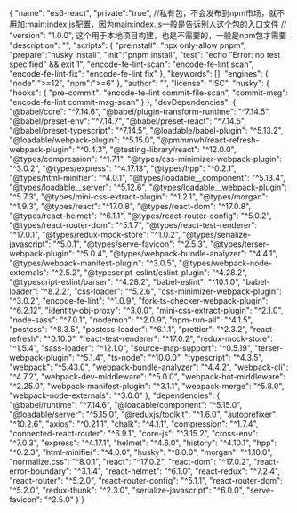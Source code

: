 {
  "name": "es6-react",
  "private":"true", //私有包，不会发布到npm市场，就不用加:main:index.js配置，因为main:index.js一般是告诉别人这个包的入口文件
  // "version": "1.0.0",  这个用于本地项目构建，也是不需要的，一般是npm包才需要
  "description": "",
  "scripts": {
    "preinstall": "npx only-allow pnpm",
    "prepare":"husky install",
    "init":"pnpm install",
    "test": "echo \"Error: no test specified\" && exit 1",
    "encode-fe-lint-scan": "encode-fe-lint scan",
    "encode-fe-lint-fix": "encode-fe-lint fix"
  },
  "keywords": [],
  "engines": {
    "node":">=12",
    "npm":">=6"
  },
  "author": "",
  "license": "ISC",
  "husky": {
    "hooks": {
      "pre-commit": "encode-fe-lint commit-file-scan",
      "commit-msg": "encode-fe-lint commit-msg-scan"
    }
  },
  "devDependencies": {
    "@babel/core": "^7.14.6",
    "@babel/plugin-transform-runtime": "^7.14.5",
    "@babel/preset-env": "^7.14.7",
    "@babel/preset-react": "^7.14.5",
    "@babel/preset-typescript": "^7.14.5",
    "@loadable/babel-plugin": "^5.13.2",
    "@loadable/webpack-plugin": "^5.15.0",
    "@pmmmwh/react-refresh-webpack-plugin": "^0.4.3",
    "@testing-library/react": "^12.0.0",
    "@types/compression": "^1.7.1",
    "@types/css-minimizer-webpack-plugin": "^3.0.2",
    "@types/express": "^4.17.13",
    "@types/hpp": "^0.2.1",
    "@types/html-minifier": "^4.0.1",
    "@types/loadable__component": "^5.13.4",
    "@types/loadable__server": "^5.12.6",
    "@types/loadable__webpack-plugin": "^5.7.3",
    "@types/mini-css-extract-plugin": "^1.2.1",
    "@types/morgan": "^1.9.3",
    "@types/react": "^17.0.8",
    "@types/react-dom": "^17.0.8",
    "@types/react-helmet": "^6.1.1",
    "@types/react-router-config": "^5.0.2",
    "@types/react-router-dom": "^5.1.7",
    "@types/react-test-renderer": "^17.0.1",
    "@types/redux-mock-store": "^1.0.2",
    "@types/serialize-javascript": "^5.0.1",
    "@types/serve-favicon": "^2.5.3",
    "@types/terser-webpack-plugin": "^5.0.4",
    "@types/webpack-bundle-analyzer": "^4.4.1",
    "@types/webpack-manifest-plugin": "^3.0.5",
    "@types/webpack-node-externals": "^2.5.2",
    "@typescript-eslint/eslint-plugin": "^4.28.2",
    "@typescript-eslint/parser": "^4.28.2",
    "babel-eslint": "^10.1.0",
    "babel-loader": "^8.2.2",
    "css-loader": "^5.2.6",
    "css-minimizer-webpack-plugin": "^3.0.2",
    "encode-fe-lint": "^1.0.9",
    "fork-ts-checker-webpack-plugin": "^6.2.12",
    "identity-obj-proxy": "^3.0.0",
    "mini-css-extract-plugin": "^2.1.0",
    "node-sass": "^7.0.1",
    "nodemon": "^2.0.9",
    "npm-run-all": "^4.1.5",
    "postcss": "^8.3.5",
    "postcss-loader": "^6.1.1",
    "prettier": "^2.3.2",
    "react-refresh": "^0.10.0",
    "react-test-renderer": "^17.0.2",
    "redux-mock-store": "^1.5.4",
    "sass-loader": "^12.1.0",
    "source-map-support": "^0.5.19",
    "terser-webpack-plugin": "^5.1.4",
    "ts-node": "^10.0.0",
    "typescript": "^4.3.5",
    "webpack": "^5.43.0",
    "webpack-bundle-analyzer": "^4.4.2",
    "webpack-cli": "^4.7.2",
    "webpack-dev-middleware": "^5.0.0",
    "webpack-hot-middleware": "^2.25.0",
    "webpack-manifest-plugin": "^3.1.1",
    "webpack-merge": "^5.8.0",
    "webpack-node-externals": "^3.0.0"
  },
  "dependencies": {
    "@babel/runtime": "^7.14.6",
    "@loadable/component": "^5.15.0",
    "@loadable/server": "^5.15.0",
    "@reduxjs/toolkit": "^1.6.0",
    "autoprefixer": "^10.2.6",
    "axios": "^0.21.1",
    "chalk": "^4.1.1",
    "compression": "^1.7.4",
    "connected-react-router": "^6.9.1",
    "core-js": "^3.15.2",
    "cross-env": "^7.0.3",
    "express": "^4.17.1",
    "helmet": "^4.6.0",
    "history": "^4.10.1",
    "hpp": "^0.2.3",
    "html-minifier": "^4.0.0",
    "husky": "^8.0.0",
    "morgan": "^1.10.0",
    "normalize.css": "^8.0.1",
    "react": "^17.0.2",
    "react-dom": "^17.0.2",
    "react-error-boundary": "^3.1.4",
    "react-helmet": "^6.1.0",
    "react-redux": "^7.2.4",
    "react-router": "^5.2.0",
    "react-router-config": "^5.1.1",
    "react-router-dom": "^5.2.0",
    "redux-thunk": "^2.3.0",
    "serialize-javascript": "^6.0.0",
    "serve-favicon": "^2.5.0"
  }
}